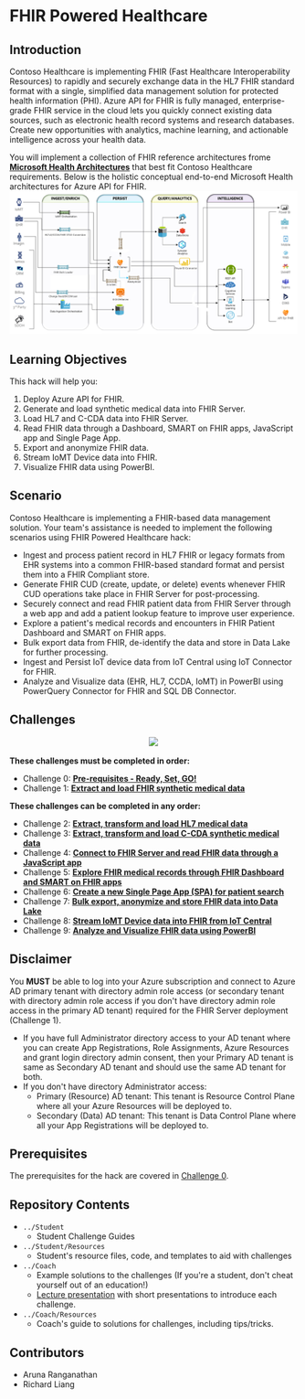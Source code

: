 # FHIR Powered Healthcare
## Introduction
Contoso Healthcare is implementing FHIR (Fast Healthcare Interoperability Resources) to rapidly and securely exchange data in the HL7 FHIR standard format with a single, simplified data management solution for protected health information (PHI). Azure API for FHIR is fully managed, enterprise-grade FHIR service in the cloud lets you quickly connect existing data sources, such as electronic health record systems and research databases. Create new opportunities with analytics, machine learning, and actionable intelligence across your health data.

You will implement a collection of FHIR reference architectures frome **[Microsoft Health Architectures](https://github.com/microsoft/health-architectures)** that best fit Contoso Healthcare requirements. Below is the holistic conceptual end-to-end Microsoft Health architectures for Azure API for FHIR.
![Health Architecture](./images/HealthArchitecture.png)

## Learning Objectives
This hack will help you:
1. Deploy Azure API for FHIR.
2. Generate and load synthetic medical data into FHIR Server.
3. Load HL7 and C-CDA data into FHIR Server.
4. Read FHIR data through a Dashboard, SMART on FHIR apps, JavaScript app and Single Page App.
5. Export and anonymize FHIR data.
6. Stream IoMT Device data into FHIR.
7. Visualize FHIR data using PowerBI.

## Scenario
Contoso Healthcare is implementing a FHIR-based data management solution.
Your team's assistance is needed to implement the following scenarios using FHIR Powered Healthcare hack:
   * Ingest and process patient record in HL7 FHIR or legacy formats from EHR systems into a common FHIR-based standard format and persist them into a FHIR Compliant store.
   * Generate FHIR CUD (create, update, or delete) events whenever FHIR CUD operations take place in FHIR Server for post-processing.
   * Securely connect and read FHIR patient data from FHIR Server through a web app and add a patient lookup feature to improve user experience.
   * Explore a patient's medical records and encounters in FHIR Patient Dashboard and SMART on FHIR apps.
   * Bulk export data from FHIR, de-identify the data and store in Data Lake for further processing.
   * Ingest and Persist IoT device data from IoT Central using IoT Connector for FHIR.
   * Analyze and Visualize data (EHR, HL7, CCDA, IoMT) in PowerBI using PowerQuery Connector for FHIR and SQL DB Connector.

## Challenges
<center><img src="./images/challenges_architecture.jpg" width="850"></center>

**These challenges must be completed in order:**
- Challenge 0: **[Pre-requisites - Ready, Set, GO!](Student/Challenge00.md)**
- Challenge 1: **[Extract and load FHIR synthetic medical data](Student/Challenge01.md)**

**These challenges can be completed in any order:**
- Challenge 2: **[Extract, transform and load HL7 medical data](Student/Challenge02.md)**
- Challenge 3: **[Extract, transform and load C-CDA synthetic medical data](Student/Challenge03.md)**
- Challenge 4: **[Connect to FHIR Server and read FHIR data through a JavaScript app](Student/Challenge04.md)**
- Challenge 5: **[Explore FHIR medical records through FHIR Dashboard and SMART on FHIR apps](Student/Challenge05.md)**
- Challenge 6: **[Create a new Single Page App (SPA) for patient search](Student/Challenge06.md)**
- Challenge 7: **[Bulk export, anonymize and store FHIR data into Data Lake](Student/Challenge07.md)**
- Challenge 8: **[Stream IoMT Device data into FHIR from IoT Central](Student/Challenge08.md)**
- Challenge 9: **[Analyze and Visualize FHIR data using PowerBI](Student/Challenge09.md)**

## Disclaimer
You **MUST** be able to log into your Azure subscription and connect to Azure AD primary tenant with directory admin role access (or secondary tenant with directory admin role access if you don't have directory admin role access in the primary AD tenant) required for the FHIR Server deployment (Challenge 1).
  - If you have full Administrator directory access to your AD tenant where you can create App Registrations, Role Assignments, Azure Resources and grant login directory admin consent, then your Primary AD tenant is same as Secondary AD tenant and should use the same AD tenant for both.
  - If you don't have directory Administrator access:
      - Primary (Resource) AD tenant: This tenant is Resource Control Plane where all your Azure Resources will be deployed to.
      - Secondary (Data) AD tenant: This tenant is Data Control Plane where all your App Registrations will be deployed to.

## Prerequisites
The prerequisites for the hack are covered in [Challenge 0](Student/Challenge00.md).

## Repository Contents
- `../Student`
  - Student Challenge Guides
- `../Student/Resources`
  - Student's resource files, code, and templates to aid with challenges
- `../Coach`
   - Example solutions to the challenges (If you're a student, don't cheat yourself out of an education!)
   - [Lecture presentation](Coach/Lectures.pptx) with short presentations to introduce each challenge.
- `../Coach/Resources`
  - Coach's guide to solutions for challenges, including tips/tricks.

## Contributors
- Aruna Ranganathan
- Richard Liang


